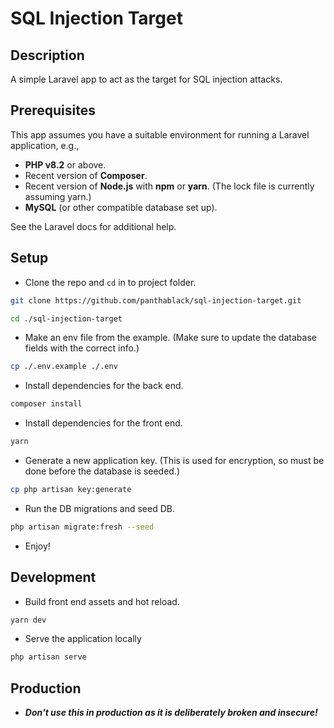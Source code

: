 # SQL Injection Target

## Description

A simple Laravel app to act as the target for SQL injection attacks.

## Prerequisites

This app assumes you have a suitable environment for running a Laravel application, e.g.,

-   **PHP v8.2** or above.
-   Recent version of **Composer**.
-   Recent version of **Node.js** with **npm** or **yarn**. (The lock file is currently assuming yarn.)
-   **MySQL** (or other compatible database set up).

See the Laravel docs for additional help.

## Setup

-   Clone the repo and `cd` in to project folder.

```bash
git clone https://github.com/panthablack/sql-injection-target.git

cd ./sql-injection-target
```

-   Make an env file from the example. (Make sure to update the database fields with the correct info.)

```bash
cp ./.env.example ./.env
```

-   Install dependencies for the back end.

```bash
composer install
```

-   Install dependencies for the front end.

```bash
yarn
```

-   Generate a new application key. (This is used for encryption, so must be done before the database is seeded.)

```bash
cp php artisan key:generate
```

-   Run the DB migrations and seed DB.

```bash
php artisan migrate:fresh --seed
```

-   Enjoy!

## Development

-   Build front end assets and hot reload.

```bash
yarn dev
```

-   Serve the application locally

```bash
php artisan serve
```

## Production

-   **_Don't use this in production as it is deliberately broken and insecure!_**
